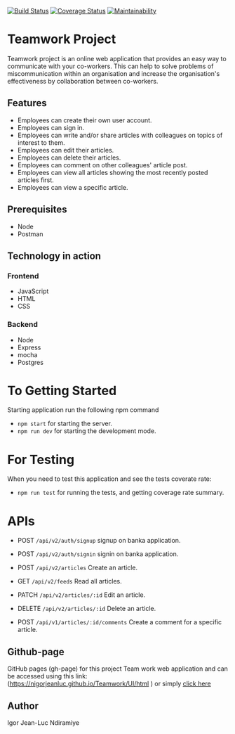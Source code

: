 [![Build Status](https://travis-ci.org/Nigorjeanluc/Teamwork.svg?branch=develop)](https://travis-ci.org/Nigorjeanluc/Teamwork)
[![Coverage Status](https://coveralls.io/repos/github/Nigorjeanluc/Teamwork/badge.svg?branch=develop)](https://coveralls.io/github/Nigorjeanluc/Teamwork?branch=develop)
[![Maintainability](https://api.codeclimate.com/v1/badges/2fc79a3dcdb30be04e2f/maintainability)](https://codeclimate.com/github/Nigorjeanluc/Teamwork/maintainability)
# Teamwork Project
Teamwork project is an online web application that provides an easy way to communicate with your co-workers. This can help to solve problems of miscommunication within an organisation and increase the organisation's effectiveness by collaboration between co-workers.

## Features
* Employees can create their own user account. 
* Employees can sign in.
* Employees can write and/or share articles with colleagues on topics of interest to them.
* Employees can edit their articles.
* Employees can delete their articles.
* Employees can comment on other colleagues' article post.
* Employees can view all articles showing the most recently posted articles first.
* Employees can view a specific article.

## Prerequisites
  * Node
  * Postman
  
## Technology in action

### Frontend
  * JavaScript
  * HTML
  * CSS

### Backend
  * Node
  * Express
  * mocha
  * Postgres

# To Getting Started
Starting application run the following npm command
* `npm start` for starting the server.
* `npm run dev` for starting the development mode.

# For Testing
When you need to test this application and see the tests coverate rate:
* `npm run test` for running the tests, and getting coverage rate summary.

# APIs

* POST `/api/v2/auth/signup` signup on banka application.
* POST `/api/v2/auth/signin` signin on banka application. 

* POST `/api/v2/articles` Create an article.
* GET `/api/v2/feeds` Read all articles.
* PATCH `/api/v2/articles/:id` Edit an article.
* DELETE `/api/v2/articles/:id` Delete an article.

* POST `/api/v1/articles/:id/comments` Create a comment for a specific article.

## Github-page
GitHub pages (gh-page) for this project Team work web application and can be accessed using this link: (https://nigorjeanluc.github.io/Teamwork/UI/html ) or simply [click here](https://nigorjeanluc.github.io/Teamwork/UI/html)

## Author
Igor Jean-Luc Ndiramiye
